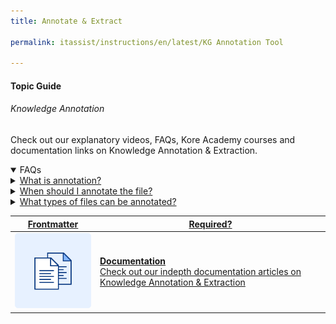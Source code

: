 ```yaml
---
title: Annotate & Extract

permalink: itassist/instructions/en/latest/KG Annotation Tool

---
```

#### Topic Guide
###### Knowledge Annotation

  Check out our explanatory videos, FAQs, Kore Academy courses and documentation links on Knowledge Annotation & Extraction.

<details open>
  <summary>FAQs
  </summary>

  <a class="nested-accordian-link" target="_blank" href="https://developer.kore.ai/docs/bots/bot-builder-tool/knowledge-task/knowledge-extraction-service/#Annotate_Extract">

  <details class="nested-details">
 
  <summary>What is annotation?
  </summary>

 
 Link to Annotation documentation

  </details>
 </a>
  
   <a class="nested-accordian-link" target="_blank" href="https://developer.kore.ai/docs/bots/bot-builder-tool/knowledge-task/knowledge-extraction-service/#Annotate_Extract">

  <details class="nested-details">
 
  <summary>When should I annotate the file?
  </summary>

 
 When you do not have the FAQs in the format mandated by the platform.

  </details>
 </a>
  
   <a class="nested-accordian-link" target="_blank" href="https://developer.kore.ai/docs/bots/bot-builder-tool/knowledge-task/knowledge-extraction-service/#Supported_Formats">

  <details class="nested-details">
 
  <summary>What types of files can be annotated?
  </summary>

 
 As of now today, only PDF file types can be annotated. More file types will be added in future releases.

  </details>
 </a>

</details>


<a class="doc-link" target="_blank" href="https://developer.kore.ai/docs/bots/bot-builder-tool/knowledge-task/knowledge-extraction-service/#Annotate_Extract">
 

| Frontmatter | Required? |
|-------------|-------------|
| ![alt text](images/docIcon.svg "Title") | **Documentation**  <br /> Check out our indepth documentation articles on Knowledge Annotation & Extraction | 


</a>
